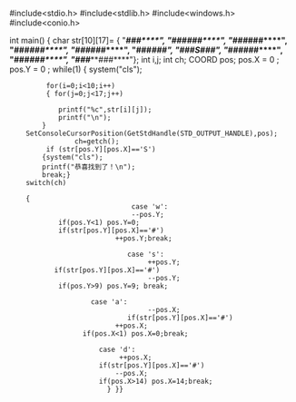 #include<stdio.h>
#include<stdlib.h>
#include<windows.h>
#include<conio.h>

int main()
{	char str[10][17]=
	{
		"********###****",
		"###*****###****",
		"###*****###****",
		"###*****###****",
		"###*****###****",
		"###*****###****",
		"###**S**###****",
		"###*****###****",
		"###*****###****",
		"###*****###****"};
				int i,j;
	int ch;
	COORD pos;
	pos.X = 0 ;
	pos.Y = 0 ; 
	while(1)
           {    system("cls");

             for(i=0;i<10;i++)
             { for(j=0;j<17;j++)
           
            	printf("%c",str[i][j]);
            	printf("\n");
            } 
	    SetConsoleCursorPosition(GetStdHandle(STD_OUTPUT_HANDLE),pos);
                    ch=getch();
         	 if (str[pos.Y][pos.X]=='S') 
	        {system("cls");
	        printf("恭喜找到了！\n");
	        break;}
		switch(ch)
		
		{    
                                  case 'w':  
                                  --pos.Y;    
		        if(pos.Y<1) pos.Y=0;
		        if(str[pos.Y][pos.X]=='#')
	                          ++pos.Y;break;
	                          
                                 case 's':
                                      ++pos.Y;
		       if(str[pos.Y][pos.X]=='#')
                                      --pos.Y;  
		        if(pos.Y>9) pos.Y=9; break;
			   
	                    case 'a':
                                      --pos.X;
                                 if(str[pos.Y][pos.X]=='#')
	                          ++pos.X;
		              if(pos.X<1) pos.X=0;break;
			
	                      case 'd':
	                           ++pos.X;
	                      if(str[pos.Y][pos.X]=='#')
	                          --pos.X;
	                      if(pos.X>14) pos.X=14;break; 			
                            } }}
    
